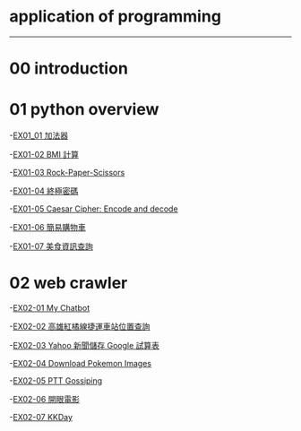# application of programming
-------
# 00 introduction
# 01 python overview
-[EX01_01 加法器](https://github.com/Otter333/nohehe/blob/main/EX01_01_%E5%8A%A0%E6%B3%95%E5%99%A8.ipynb)

-[EX01-02 BMI 計算](https://github.com/Otter333/nohehe/blob/main/EX01_02_BMI_%E8%A8%88%E7%AE%97.ipynb)

-[EX01-03 Rock-Paper-Scissors](https://github.com/Otter333/nohehe/blob/main/EX01_03_Rock_Paper_Scissors.ipynb)

-[EX01-04 終極密碼](https://github.com/Otter333/nohehe/blob/main/EX01_04_%E7%B5%82%E6%A5%B5%E5%AF%86%E7%A2%BC.ipynb)

-[EX01-05 Caesar Cipher: Encode and decode](https://github.com/Otter333/nohehe/blob/main/EX01_05_Caesar_Cipher_Encode_and_decode.ipynb)

-[EX01-06 簡易購物車](https://github.com/Otter333/nohehe/blob/main/EX01_06_%E7%B0%A1%E6%98%93%E8%B3%BC%E7%89%A9%E8%BB%8A.ipynb)

-[EX01-07 美食資訊查詢](https://github.com/Otter333/nohehe/blob/main/EX01_07_%E7%BE%8E%E9%A3%9F%E8%B3%87%E8%A8%8A%E6%9F%A5%E8%A9%A2.ipynb)
# 02 web crawler
-[EX02-01 My Chatbot](https://github.com/Otter333/nohehe/blob/main/EX02_01_My_Chatbot.ipynb)

-[EX02-02 高雄紅橘線捷運車站位置查詢](https://github.com/Otter333/nohehe/blob/main/EX02_02_%E9%AB%98%E9%9B%84%E7%B4%85%E6%A9%98%E7%B7%9A%E6%8D%B7%E9%81%8B%E8%BB%8A%E7%AB%99%E4%BD%8D%E7%BD%AE%E6%9F%A5%E8%A9%A2.ipynb)

-[EX02-03 Yahoo 新聞儲存 Google 試算表](https://github.com/Otter333/nohehe/blob/main/EX02_03_Yahoo_%E6%96%B0%E8%81%9E%E5%84%B2%E5%AD%98_Google_%E8%A9%A6%E7%AE%97%E8%A1%A8.ipynb)

-[EX02-04 Download Pokemon Images](https://github.com/Otter333/nohehe/blob/main/EX02_04_Download_Pokemon_Images.ipynb)

-[EX02-05 PTT Gossiping]()

-[EX02-06 開眼電影]()

-[EX02-07 KKDay]()

